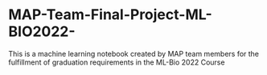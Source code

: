 # MAP-Team-Final-Project-ML-BIO2022-
This is a machine learning notebook created by MAP team members for the fulfillment of graduation requirements in the ML-Bio 2022 Course
